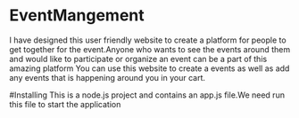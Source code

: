 # EventMangement
I have designed this user friendly website to create a platform for people to get together for the event.Anyone who wants to see the events around them and would like to participate or organize an event can be a part of this amazing platform
You can use this website to create a events as well as add any events that is happening around  you in your cart.

#Installing
This is a node.js project and contains an app.js file.We need run this file to start the application
